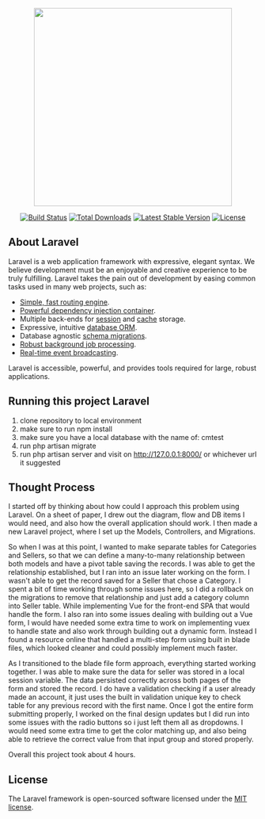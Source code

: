 <p align="center"><a href="https://laravel.com" target="_blank"><img src="https://raw.githubusercontent.com/laravel/art/master/logo-lockup/5%20SVG/2%20CMYK/1%20Full%20Color/laravel-logolockup-cmyk-red.svg" width="400"></a></p>

<p align="center">
<a href="https://travis-ci.org/laravel/framework"><img src="https://travis-ci.org/laravel/framework.svg" alt="Build Status"></a>
<a href="https://packagist.org/packages/laravel/framework"><img src="https://img.shields.io/packagist/dt/laravel/framework" alt="Total Downloads"></a>
<a href="https://packagist.org/packages/laravel/framework"><img src="https://img.shields.io/packagist/v/laravel/framework" alt="Latest Stable Version"></a>
<a href="https://packagist.org/packages/laravel/framework"><img src="https://img.shields.io/packagist/l/laravel/framework" alt="License"></a>
</p>

## About Laravel

Laravel is a web application framework with expressive, elegant syntax. We believe development must be an enjoyable and creative experience to be truly fulfilling. Laravel takes the pain out of development by easing common tasks used in many web projects, such as:

- [Simple, fast routing engine](https://laravel.com/docs/routing).
- [Powerful dependency injection container](https://laravel.com/docs/container).
- Multiple back-ends for [session](https://laravel.com/docs/session) and [cache](https://laravel.com/docs/cache) storage.
- Expressive, intuitive [database ORM](https://laravel.com/docs/eloquent).
- Database agnostic [schema migrations](https://laravel.com/docs/migrations).
- [Robust background job processing](https://laravel.com/docs/queues).
- [Real-time event broadcasting](https://laravel.com/docs/broadcasting).

Laravel is accessible, powerful, and provides tools required for large, robust applications.

## Running this project Laravel

1. clone repository to local environment
2. make sure to run npm install
3. make sure you have a local database with the name of: cmtest
4. run php artisan migrate
5. run php artisan server and visit on http://127.0.0.1:8000/ or whichever url it suggested

## Thought Process

I started off by thinking about how could I approach this problem using Laravel. On  a sheet of paper, I drew out the diagram, flow and DB items I would need, and also how the overall application should work. I then made a new Laravel project, where I set up the Models, Controllers, and Migrations. 

So when I was at this point, I wanted to make separate tables for Categories and Sellers, so that we can define a many-to-many relationship between both models and have a pivot table saving the records. I was able to get the relationship established, but I ran into an issue later working on the form. I wasn't able to get the record saved for a Seller that chose a Category. I spent a bit of time working through some issues here, so I did a rollback on the migrations to remove that relationship and just add a category column into Seller table. While implementing Vue for the front-end SPA that would handle the form. I also ran into some issues dealing with building out a Vue form, I would have needed some extra time to work on implementing vuex to handle state and also work through building out a dynamic form. Instead I found a resource online that handled a multi-step form using built in blade files, which looked cleaner and could possibly implement much faster.

As I transitioned to the blade file form approach, everything started working together. I was able to make sure the data for seller was stored in a local session variable. The data persisted correctly across both pages of the form and stored the record. I do have a validation checking if a user already made an account, it just uses the built in validation unique key to check table for any previous record with the first name. Once I got the entire form submitting properly, I worked on the final design updates but I did run into some issues with the radio buttons so i just left them all as dropdowns. I would need some extra time to get the color matching up, and also being able to retrieve the correct value from that input group and stored properly. 

Overall this project took about 4 hours. 


## License

The Laravel framework is open-sourced software licensed under the [MIT license](https://opensource.org/licenses/MIT).
